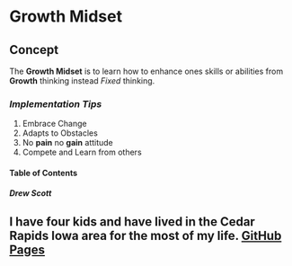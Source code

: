 # Growth Midset
## Concept
The **Growth Midset** is to learn how to enhance ones skills or abilities from **Growth** thinking instead *Fixed* thinking.
### ***Implementation Tips***
  1. Embrace Change
  2. Adapts to Obstacles
  3. No **pain** no **gain** attitude
  4. Compete and Learn from others

#### Table of Contents
##### Drew Scott
I have four kids and have lived in the Cedar Rapids Iowa area for the most of my life.
[GitHub Pages]( https://github.com/ascott3312)
   - 
